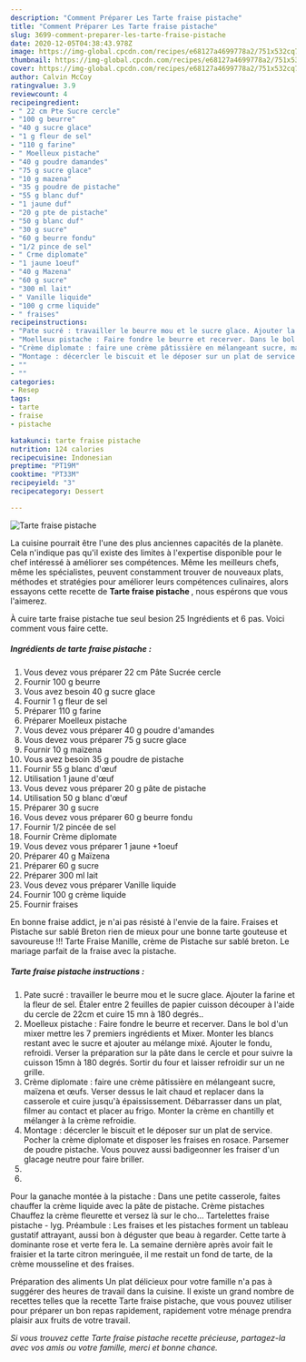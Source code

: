 ```yaml
---
description: "Comment Préparer Les Tarte fraise pistache"
title: "Comment Préparer Les Tarte fraise pistache"
slug: 3699-comment-preparer-les-tarte-fraise-pistache
date: 2020-12-05T04:38:43.978Z
image: https://img-global.cpcdn.com/recipes/e68127a4699778a2/751x532cq70/tarte-fraise-pistache-photo-principale-de-la-recette.jpg
thumbnail: https://img-global.cpcdn.com/recipes/e68127a4699778a2/751x532cq70/tarte-fraise-pistache-photo-principale-de-la-recette.jpg
cover: https://img-global.cpcdn.com/recipes/e68127a4699778a2/751x532cq70/tarte-fraise-pistache-photo-principale-de-la-recette.jpg
author: Calvin McCoy
ratingvalue: 3.9
reviewcount: 4
recipeingredient:
- " 22 cm Pte Sucre cercle"
- "100 g beurre"
- "40 g sucre glace"
- "1 g fleur de sel"
- "110 g farine"
- " Moelleux pistache"
- "40 g poudre damandes"
- "75 g sucre glace"
- "10 g mazena"
- "35 g poudre de pistache"
- "55 g blanc duf"
- "1 jaune duf"
- "20 g pte de pistache"
- "50 g blanc duf"
- "30 g sucre"
- "60 g beurre fondu"
- "1/2 pince de sel"
- " Crme diplomate"
- "1 jaune 1oeuf"
- "40 g Mazena"
- "60 g sucre"
- "300 ml lait"
- " Vanille liquide"
- "100 g crme liquide"
- " fraises"
recipeinstructions:
- "Pate sucré : travailler le beurre mou et le sucre glace. Ajouter la farine et la fleur de sel. Étaler entre 2 feuilles de papier cuisson découper à l&#39;aide du cercle de 22cm et cuire 15 mn à 180 degrés.."
- "Moelleux pistache : Faire fondre le beurre et recerver. Dans le bol d&#39;un mixer mettre les 7 premiers ingrédients et Mixer. Monter les blancs restant avec le sucre et ajouter au mélange mixé. Ajouter le fondu, refroidi. Verser la préparation sur la pâte dans le cercle et pour suivre la cuisson 15mn à 180 degrés. Sortir du four et laisser refroidir sur un ne grille."
- "Crème diplomate : faire une crème pâtissière en mélangeant sucre, maïzena et œufs. Verser dessus le lait chaud et replacer dans la casserole et cuire jusqu&#39;à épaississement. Débarrasser dans un plat, filmer au contact et placer au frigo. Monter la crème en chantilly et mélanger à la crème refroidie."
- "Montage : décercler le biscuit et le déposer sur un plat de service. Pocher la crème diplomate et disposer les fraises en rosace. Parsemer de poudre pistache. Vous pouvez aussi badigeonner les fraiser d&#39;un glacage neutre pour faire briller."
- ""
- ""
categories:
- Resep
tags:
- tarte
- fraise
- pistache

katakunci: tarte fraise pistache 
nutrition: 124 calories
recipecuisine: Indonesian
preptime: "PT19M"
cooktime: "PT33M"
recipeyield: "3"
recipecategory: Dessert

---
```



![Tarte fraise pistache](https://img-global.cpcdn.com/recipes/e68127a4699778a2/751x532cq70/tarte-fraise-pistache-photo-principale-de-la-recette.jpg)

La cuisine pourrait être l'une des plus anciennes capacités de la planète. Cela n'indique pas qu'il existe des limites à l'expertise disponible pour le chef intéressé à améliorer ses compétences. Même les meilleurs chefs, même les spécialistes, peuvent constamment trouver de nouveaux plats, méthodes et stratégies pour améliorer leurs compétences culinaires, alors essayons cette recette de <strong> Tarte fraise pistache </strong>, nous espérons que vous l'aimerez.

<!--inarticleads1-->

À cuire tarte fraise pistache tue seul besion 25 Ingrédients et 6 pas. Voici comment vous faire cette.

##### Ingrédients de tarte fraise pistache :

1. Vous devez vous préparer  22 cm Pâte Sucrée cercle
1. Fournir 100 g beurre
1. Vous avez besoin 40 g sucre glace
1. Fournir 1 g fleur de sel
1. Préparer 110 g farine
1. Préparer  Moelleux pistache
1. Vous devez vous préparer 40 g poudre d&#39;amandes
1. Vous devez vous préparer 75 g sucre glace
1. Fournir 10 g maïzena
1. Vous avez besoin 35 g poudre de pistache
1. Fournir 55 g blanc d&#39;œuf
1. Utilisation 1 jaune d&#39;œuf
1. Vous devez vous préparer 20 g pâte de pistache
1. Utilisation 50 g blanc d&#39;œuf
1. Préparer 30 g sucre
1. Vous devez vous préparer 60 g beurre fondu
1. Fournir 1/2 pincée de sel
1. Fournir  Crème diplomate
1. Vous devez vous préparer 1 jaune +1oeuf
1. Préparer 40 g Maïzena
1. Préparer 60 g sucre
1. Préparer 300 ml lait
1. Vous devez vous préparer  Vanille liquide
1. Fournir 100 g crème liquide
1. Fournir  fraises


En bonne fraise addict, je n&#39;ai pas résisté à l&#39;envie de la faire. Fraises et Pistache sur sablé Breton rien de mieux pour une bonne tarte gouteuse et savoureuse !!! Tarte Fraise Manille, crème de Pistache sur sablé breton. Le mariage parfait de la fraise avec la pistache. 

<!--inarticleads2-->

##### Tarte fraise pistache instructions :

1. Pate sucré : travailler le beurre mou et le sucre glace. Ajouter la farine et la fleur de sel. Étaler entre 2 feuilles de papier cuisson découper à l&#39;aide du cercle de 22cm et cuire 15 mn à 180 degrés..
1. Moelleux pistache : Faire fondre le beurre et recerver. Dans le bol d&#39;un mixer mettre les 7 premiers ingrédients et Mixer. Monter les blancs restant avec le sucre et ajouter au mélange mixé. Ajouter le fondu, refroidi. Verser la préparation sur la pâte dans le cercle et pour suivre la cuisson 15mn à 180 degrés. Sortir du four et laisser refroidir sur un ne grille.
1. Crème diplomate : faire une crème pâtissière en mélangeant sucre, maïzena et œufs. Verser dessus le lait chaud et replacer dans la casserole et cuire jusqu&#39;à épaississement. Débarrasser dans un plat, filmer au contact et placer au frigo. Monter la crème en chantilly et mélanger à la crème refroidie.
1. Montage : décercler le biscuit et le déposer sur un plat de service. Pocher la crème diplomate et disposer les fraises en rosace. Parsemer de poudre pistache. Vous pouvez aussi badigeonner les fraiser d&#39;un glacage neutre pour faire briller.
1. 
1. 


Pour la ganache montée à la pistache : Dans une petite casserole, faites chauffer la crème liquide avec la pâte de pistache. Crème pistaches Chauffez la crème fleurette et versez là sur le cho… Tartelettes fraise pistache - lyg. Préambule : Les fraises et les pistaches forment un tableau gustatif attrayant, aussi bon à déguster que beau à regarder. Cette tarte à dominante rose et verte fera le. La semaine dernière après avoir fait le fraisier et la tarte citron meringuée, il me restait un fond de tarte, de la crème mousseline et des fraises. 

<!--inarticleads1-->

<p>
Préparation des aliments Un plat délicieux pour votre famille n'a pas à suggérer des heures de travail dans la cuisine. Il existe un grand nombre de recettes telles que la recette Tarte fraise pistache, que vous pouvez utiliser pour préparer un bon repas rapidement, rapidement votre ménage prendra plaisir aux fruits de votre travail.
</p>

<p>
<i>Si vous trouvez cette Tarte fraise pistache recette précieuse, partagez-la avec vos amis ou votre famille, merci et bonne chance.</i>
</p>
